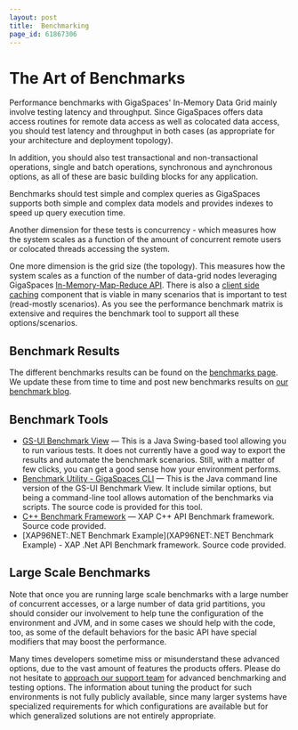 ```yaml
---
layout: post
title:  Benchmarking
page_id: 61867306
---
```


# The Art of Benchmarks

Performance benchmarks with GigaSpaces' In-Memory Data Grid mainly involve testing latency and throughput. Since GigaSpaces offers data access routines for remote data access as well as colocated data access, you should test latency and throughput in both cases (as appropriate for your architecture and deployment topology).

In addition, you should also test transactional and non-transactional operations, single and batch operations, synchronous and aynchronous options, as all of these are basic building blocks for any application.

Benchmarks should test simple and complex queries as GigaSpaces supports both simple and complex data models and provides indexes to speed up query execution time.

Another dimension for these tests is concurrency - which measures how the system scales as a function of the amount of concurrent remote users or colocated threads accessing the system.

One more dimension is the grid size (the topology). This measures how the system scales as a function of the number of data-grid nodes leveraging GigaSpaces [In-Memory-Map-Reduce API](./task-execution-over-the-space.html). There is also a [client side caching](./client-side-caching.html) component that is viable in many scenarios that is important to test (read-mostly scenarios).  As you see the performance benchmark matrix is extensive and requires the benchmark tool to support all these options/scenarios.

## Benchmark Results

The different benchmarks results can be found on the [benchmarks page](http://www.gigaspaces.com/benchmarks). We  update these from time to time and post new benchmarks results on [our benchmark blog](http://blog.gigaspaces.com/category/benchmarks).

## Benchmark Tools

- [GS-UI Benchmark View](./benchmark-view---gigaspaces-browser.html) — This is a Java Swing-based tool allowing you to run various tests. It does not currently have a good way to export the results and automate the benchmark scenarios. Still, with a matter of few clicks, you can get a good sense how your environment performs.
- [Benchmark Utility - GigaSpaces CLI](./benchmark-utility---gigaspaces-cli.html) — This is the Java command line version of the GS-UI Benchmark View. It include similar options, but being a command-line tool allows automation of the benchmarks via scripts. The source code is provided for this tool.
- [C++ Benchmark Framework](./c++-benchmark-framework.html) — XAP C++ API Benchmark framework. Source code provided.
- [XAP96NET:.NET Benchmark Example](XAP96NET:.NET Benchmark Example) - XAP .Net API Benchmark framework. Source code provided.

## Large Scale Benchmarks

Note that once you are running large scale benchmarks with a large number of concurrent accesses, or a large number of data grid partitions, you should consider our involvement to help tune the configuration of the environment and JVM, and in some cases we should help with the code, too, as some of the default behaviors for the basic API have special modifiers that may boost the performance.

Many times developers sometime miss or misunderstand these advanced options, due to the vast amount of features the products offers.  Please do not hesitate to [approach our support team](http://www.gigaspaces.com/content/customer-support-services) for advanced benchmarking and testing options. The information about tuning the product for such environments is not fully publicly available, since many larger systems have specialized requirements for which configurations are available but for which generalized solutions are not entirely appropriate.
